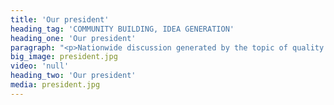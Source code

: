 ```yaml
---
title: 'Our president'
heading_tag: 'COMMUNITY BUILDING, IDEA GENERATION'
heading_one: 'Our president'
paragraph: "<p>Nationwide discussion generated by the topic of quality and values of the president &ldquo;Guideline&rdquo; for first hundred days.</p>\r\n<p>Platform for a neutral discussion.</p>\r\n<p>Guideline and direction.</p>"
big_image: president.jpg
video: 'null'
heading_two: 'Our president'
media: president.jpg
---
```


